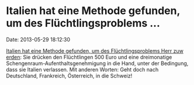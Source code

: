 Italien hat eine Methode gefunden, um des Flüchtlingsproblems \...
==================================================================

Date: 2013-05-29 18:12:30

[Italien hat eine Methode gefunden, um des Flüchtlingsproblems Herr zuw
erden](http://ml.spiegel.de/article.do?id=902359): Sie drücken den
Flüchtlingen 500 Euro und eine dreimonatige
Schengenraum-Aufenthaltsgenehmigung in die Hand, unter der Bedingung,
dass sie Italien verlassen. Mit anderen Worten: Geht doch nach
Deutschland, Frankreich, Österreich, in die Schweiz!
